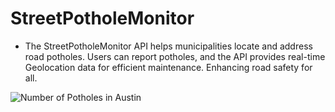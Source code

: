 # StreetPotholeMonitor

- The StreetPotholeMonitor API helps municipalities locate and address road potholes. Users can report potholes, and the API provides real-time Geolocation data for efficient maintenance. Enhancing road safety for all.


![Number of Potholes in Austin](https://quickchart.io/chart?c=%7B%0A%20%20type%3A%20%27bar%27%2C%0A%20%20data%3A%20%7B%0A%20%20%20%20labels%3A%20%5B%27January%27%2C%20%27February%27%2C%20%27March%27%2C%20%27April%27%2C%20%27May%27%2C%20%27June%27%2C%20%27July%27%5D%2C%0A%20%20%20%20datasets%3A%20%5B%0A%20%20%20%20%20%20%7B%0A%20%20%20%20%20%20%20%20type%3A%20%27bar%27%2C%0A%20%20%20%20%20%20%20%20label%3A%20%27Number%20of%20Potholes%27%2C%0A%20%20%20%20%20%20%20%20backgroundColor%3A%20%27rgb(54%2C%20162%2C%20235)%27%2C%0A%20%20%20%20%20%20%20%20data%3A%20%5B120%2C%2060%2C%2050%2C%20180%2C%20120%2C%2090%2C%20110%5D%2C%0A%20%20%20%20%20%20%7D%0A%20%20%20%20%5D%2C%0A%20%20%7D%2C%0A%20%20options%3A%20%7B%0A%20%20%20%20title%3A%20%7B%0A%20%20%20%20%20%20display%3A%20true%2C%0A%20%20%20%20%20%20text%3A%20%27Number%20of%20Potholes%20in%20Austin%27%2C%0A%20%20%20%20%7D%2C%0A%20%20%7D%2C%0A%7D%0A&v=2.9.4&w=500&h=300&bkg=white)
